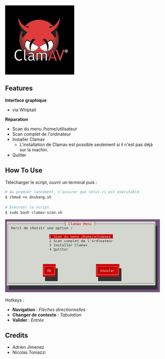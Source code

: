 
![](img/clamav.jpeg)

## Features

**Interface graphique**
*  via Whiptail

**Réparation**
* Scan du menu /home/utilisateur
* Scan complet de l'ordinateur 
* Installer Clamav
  - L'installation de Clamav est possible seulement si il n'est pas déjà sur la machin. 
* Quitter

## How To Use

Télécharger le script, ouvrir un terminal puis :

```bash
# Au premier lancement, s'assurer que celui-ci est exécutable 
$ chmod +x dnsbang.sh

# Exécuter le script 
$ sudo bash clamav-scan.sh
```
![](img/menu.png)

Hotkeys :
* **Navigation** : *Flèches directionnelles*
* **Changer de contexte** : *Tabulation*
* **Valider** : *Entrée*

## Credits

- Adrien Jimenez 
- Nicolas Toniazzi